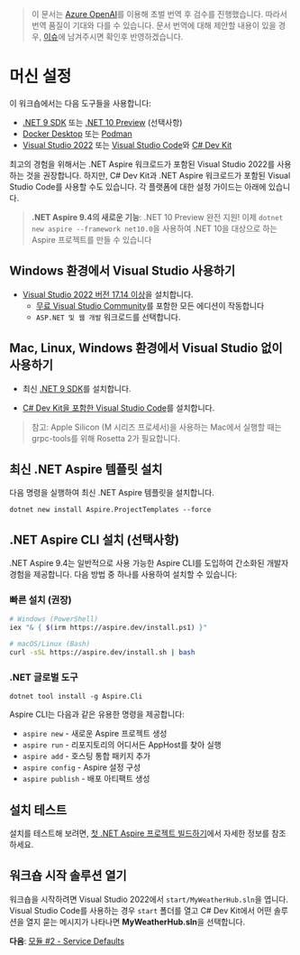 > 이 문서는 [Azure OpenAI](https://learn.microsoft.com/azure/ai-services/openai/overview)를 이용해 초벌 번역 후 검수를 진행했습니다. 따라서 번역 품질이 기대와 다를 수 있습니다. 문서 번역에 대해 제안할 내용이 있을 경우, [이슈](../../../issue)에 남겨주시면 확인후 반영하겠습니다.

# 머신 설정

이 워크숍에서는 다음 도구들을 사용합니다:

- [.NET 9 SDK](https://get.dot.net/9) 또는 [.NET 10 Preview](https://get.dot.net/10) (선택사항)
- [Docker Desktop](https://docs.docker.com/engine/install/) 또는 [Podman](https://podman.io/getting-started/installation)
- [Visual Studio 2022](https://visualstudio.microsoft.com/vs/) 또는 [Visual Studio Code](https://code.visualstudio.com/)와 [C# Dev Kit](https://code.visualstudio.com/docs/csharp/get-started)

최고의 경험을 위해서는 .NET Aspire 워크로드가 포함된 Visual Studio 2022를 사용하는 것을 권장합니다. 하지만, C# Dev Kit과 .NET Aspire 워크로드가 포함된 Visual Studio Code를 사용할 수도 있습니다. 각 플랫폼에 대한 설정 가이드는 아래에 있습니다.

> **.NET Aspire 9.4의 새로운 기능**: .NET 10 Preview 완전 지원! 이제 `dotnet new aspire --framework net10.0`을 사용하여 .NET 10을 대상으로 하는 Aspire 프로젝트를 만들 수 있습니다

## Windows 환경에서 Visual Studio 사용하기

- [Visual Studio 2022 버전 17.14 이상](https://visualstudio.microsoft.com/vs/)을 설치합니다.
  - [무료 Visual Studio Community](https://visualstudio.microsoft.com/free-developer-offers/)를 포함한 모든 에디션이 작동합니다
  - `ASP.NET 및 웹 개발` 워크로드를 선택합니다.

## Mac, Linux, Windows 환경에서 Visual Studio 없이 사용하기

- 최신 [.NET 9 SDK](https://get.dot.net/9?cid=eshop)를 설치합니다.

- [C# Dev Kit을 포함한 Visual Studio Code](https://code.visualstudio.com/docs/csharp/get-started)를 설치합니다.

> 참고: Apple Silicon (M 시리즈 프로세서)을 사용하는 Mac에서 실행할 때는 grpc-tools를 위해 Rosetta 2가 필요합니다.

## 최신 .NET Aspire 템플릿 설치

다음 명령을 실행하여 최신 .NET Aspire 템플릿을 설치합니다.

```cli
dotnet new install Aspire.ProjectTemplates --force
```

## .NET Aspire CLI 설치 (선택사항)

.NET Aspire 9.4는 일반적으로 사용 가능한 Aspire CLI를 도입하여 간소화된 개발자 경험을 제공합니다. 다음 방법 중 하나를 사용하여 설치할 수 있습니다:

### 빠른 설치 (권장)

```bash
# Windows (PowerShell)
iex "& { $(irm https://aspire.dev/install.ps1) }"

# macOS/Linux (Bash)
curl -sSL https://aspire.dev/install.sh | bash
```

### .NET 글로벌 도구

```cli
dotnet tool install -g Aspire.Cli
```

Aspire CLI는 다음과 같은 유용한 명령을 제공합니다:

- `aspire new` - 새로운 Aspire 프로젝트 생성
- `aspire run` - 리포지토리의 어디서든 AppHost를 찾아 실행
- `aspire add` - 호스팅 통합 패키지 추가
- `aspire config` - Aspire 설정 구성
- `aspire publish` - 배포 아티팩트 생성

## 설치 테스트

설치를 테스트해 보려면, [첫 .NET Aspire 프로젝트 빌드하기](https://learn.microsoft.com/dotnet/aspire/get-started/build-your-first-aspire-app)에서 자세한 정보를 참조하세요.

## 워크숍 시작 솔루션 열기

워크숍을 시작하려면 Visual Studio 2022에서 `start/MyWeatherHub.sln`을 엽니다. Visual Studio Code를 사용하는 경우 `start` 폴더를 열고 C# Dev Kit에서 어떤 솔루션을 열지 묻는 메시지가 나타나면 **MyWeatherHub.sln**을 선택합니다.

**다음**: [모듈 #2 - Service Defaults](../Lesson-02-ServiceDefaults/README.md)

